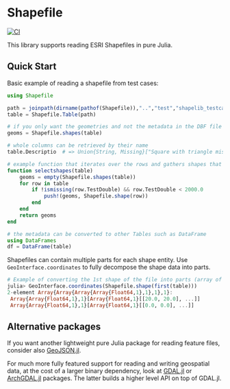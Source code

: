 # Shapefile

[![CI](https://github.com/JuliaGeo/Shapefile.jl/workflows/CI/badge.svg)](https://github.com/JuliaGeo/Shapefile.jl/actions?query=workflow%3ACI)

This library supports reading ESRI Shapefiles in pure Julia.

## Quick Start
Basic example of reading a shapefile from test cases:

```julia
using Shapefile

path = joinpath(dirname(pathof(Shapefile)),"..","test","shapelib_testcases","test.shp")
table = Shapefile.Table(path)

# if you only want the geometries and not the metadata in the DBF file
geoms = Shapefile.shapes(table)

# whole columns can be retrieved by their name
table.Descriptio  # => Union{String, Missing}["Square with triangle missing", "Smaller triangle", missing]

# example function that iterates over the rows and gathers shapes that meet specific criteria
function selectshapes(table)
    geoms = empty(Shapefile.shapes(table))
    for row in table
        if !ismissing(row.TestDouble) && row.TestDouble < 2000.0
            push!(geoms, Shapefile.shape(row))
        end
    end
    return geoms
end

# the metadata can be converted to other Tables such as DataFrame
using DataFrames
df = DataFrame(table)
```

Shapefiles can contain multiple parts for each shape entity.
Use `GeoInterface.coordinates` to fully decompose the shape data into parts.

```julia
# Example of converting the 1st shape of the file into parts (array of coordinates)
julia> GeoInterface.coordinates(Shapefile.shape(first(table)))
2-element Array{Array{Array{Array{Float64,1},1},1},1}:
 Array{Array{Float64,1},1}[Array{Float64,1}[[20.0, 20.0], ...]]
 Array{Array{Float64,1},1}[Array{Float64,1}[[0.0, 0.0], ...]]
```

## Alternative packages
If you want another lightweight pure Julia package for reading feature files, consider
also [GeoJSON.jl](https://github.com/JuliaGeo/GeoJSON.jl).

For much more fully featured support for reading and writing geospatial data, at the
cost of a larger binary dependency, look at [GDAL.jl](https://github.com/JuliaGeo/GDAL.jl)
or [ArchGDAL.jl](https://github.com/yeesian/ArchGDAL.jl/) packages.
The latter builds a higher level API on top of GDAL.jl.
